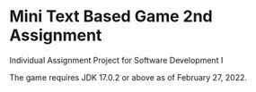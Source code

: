 # Mini Text Based Game 2nd Assignment
Individual Assignment Project for Software Development I 

The game requires JDK 17.0.2 or above as of February 27, 2022.
